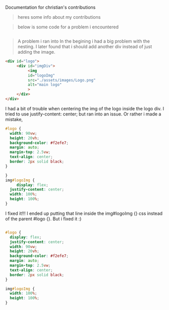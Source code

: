 Documentation for christian's contributions

> heres some info about my contributions

> below is some code for a problem i encountered

```html

```
> A problem i ran into
In the begining i had a big problem with the nesting.
I later found that i should add another div instead of just adding the 
image.
```html
<div id="logo">
     <div id="imgDiv">
          <img 
          id="logoImg" 
          src="./assets/images/Logo.png" 
          alt="main logo"
          > 
     </div>
</div>
```
> 
I had a bit of trouble when centering the 
img of the logo inside the logo div. I tried to use justify-content: center;
but ran into an issue. Or rather i made a mistake,
```css problem
#logo {
  width: 90vw;
  height: 20vh;
  background-color: #f2efe7;
  margin: auto;
  margin-top: 2.5vw;
  text-align: center;
  border: 2px solid black;
}

}
img#logoImg {
     display: flex;
  justify-content: center;
  width: 100%;
  height: 100%;
}
```
>
I fixed it!!!
 I ended up putting that line inside
the img#logoImg {} css instead of the parent #logo {}.
But i fixed it :)
```css fix

#logo {
  display: flex;
  justify-content: center;
  width: 90vw;
  height: 20vh;
  background-color: #f2efe7;
  margin: auto;
  margin-top: 2.5vw;
  text-align: center;
  border: 2px solid black;
}

img#logoImg {
  width: 100%;
  height: 100%;
}
```
